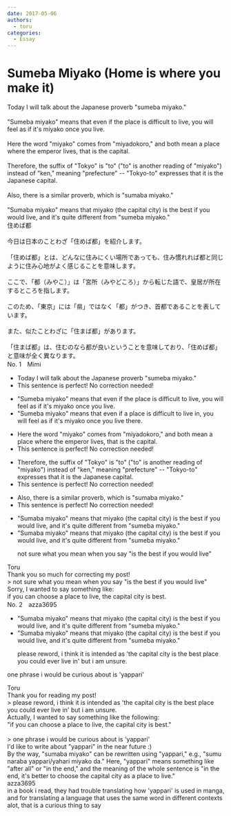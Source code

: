 ```yaml
---
date: 2017-05-06
authors:
  - toru
categories:
  - Essay
---
```


<h1 id="subject_show">Sumeba Miyako (Home is where you make it)</h1>
<div class="date" hidden>May 6, 2017 10:42</div>
<div id="post"><div id="body_show_ori">
Today I will talk about the Japanese proverb "sumeba miyako."<br/><br/>"Sumeba miyako" means that even if the place is difficult to live, you will feel as if it's miyako once you live.<br/><br/>Here the word "miyako" comes from "miyadokoro," and both mean a place where the emperor lives, that is the capital.<br/><br/>Therefore, the suffix of "Tokyo" is "to" ("to" is another reading of "miyako") instead of "ken," meaning "prefecture" -- "Tokyo-to" expresses that it is the Japanese capital.<br/><br/>Also, there is a similar proverb, which is "sumaba miyako."<br/><br/>"Sumaba miyako" means that miyako (the capital city) is the best if you would live, and it's quite different from "sumeba miyako."
</div></div>

<!-- more -->

<div id="post_ja"><div id="body_show_mo">
住めば都<br/><br/>今日は日本のことわざ「住めば都」を紹介します。<br/><br/>「住めば都」とは、どんなに住みにくい場所であっても、住み慣れれば都と同じように住み心地がよく感じることを意味します。<br/><br/>ここで、「都（みやこ）」は「宮所（みやどころ）」から転じた語で、皇居が所在するところを指します。<br/><br/>このため、「東京」には「県」ではなく「都」がつき、首都であることを表しています。<br/><br/>また、似たことわざに「住まば都」があります。<br/><br/>「住まば都」は、住むのなら都が良いということを意味しており、「住めば都」と意味が全く異なります。
</div></div>
<div id="block"><div class="first_name"> No. 1　<span class="just_name">Mimi</span></div><div id="block2">
<ul class="correction_field">
<li class="incorrect">Today I will talk about the Japanese proverb "sumeba miyako."</li>
<li class="corrected perfect">This sentence is perfect! No correction needed!</li>
</ul>
<ul class="correction_field">
<li class="incorrect">"Sumeba miyako" means that even if the place is difficult to live, you will feel as if it's miyako once you live.</li>
<li class="corrected correct">
"Sumeba miyako" means that even if <span class="f_red">а </span>place is difficult to live <span class="f_red">in</span>, you will feel as if it's miyako once you live <span class="f_red">there.</span>
</li>
</ul>
<ul class="correction_field">
<li class="incorrect">Here the word "miyako" comes from "miyadokoro," and both mean a place where the emperor lives, that is the capital.</li>
<li class="corrected perfect">This sentence is perfect! No correction needed!</li>
</ul>
<ul class="correction_field">
<li class="incorrect">Therefore, the suffix of "Tokyo" is "to" ("to" is another reading of "miyako") instead of "ken," meaning "prefecture" -- "Tokyo-to" expresses that it is the Japanese capital.</li>
<li class="corrected perfect">This sentence is perfect! No correction needed!</li>
</ul>
<ul class="correction_field">
<li class="incorrect">Also, there is a similar proverb, which is "sumaba miyako."</li>
<li class="corrected perfect">This sentence is perfect! No correction needed!</li>
</ul>
<ul class="correction_field">
<li class="incorrect">"Sumaba miyako" means that miyako (the capital city) is the best if you would live, and it's quite different from "sumeba miyako."</li>
<li class="corrected correct">
"Sumaba miyako" means that miyako (the capital city) is the best if you would live, and it's quite different from "sumeba miyako."
<p class="correction_comment">not sure what you mean when you say "is the best if you would live"</p>
</li>
</ul>
</div><div class="name"><span class="just_name">Toru</span><br>
Thank you so much for correcting my post!<br/>&gt; not sure what you mean when you say "is the best if you would live"<br/>Sorry, I wanted to say something like:<br/>if you can choose a place to live, the capital city is best.
</div>
</div>
<div id="block"><div class="first_name"> No. 2　<span class="just_name">azza3695</span></div><div id="block2">
<ul class="correction_field">
<li class="incorrect">"Sumaba miyako" means that miyako (the capital city) is the best if you would live, and it's quite different from "sumeba miyako."</li>
<li class="corrected correct">
"Sumaba miyako" means that miyako (the capital city) is the best<span class="f_red"> if you would live, </span>and it's quite different from "sumeba miyako."
<p class="correction_comment">please reword, i think it is intended as 'the capital city is the best place you could ever live in' but i am unsure.</p>
</li>
</ul>
<p class="comment_small">
 one phrase i would be curious about is 'yappari'
</p>

</div><div class="name"><span class="just_name">Toru</span><br>
Thank you for reading my post!<br/>&gt; please reword, i think it is intended as 'the capital city is the best place you could ever live in' but i am unsure.<br/>Actually, I wanted to say something like the following:<br/>"if you can choose a place to live, the capital city is best."<br/><br/>&gt; one phrase i would be curious about is 'yappari'<br/>I'd like to write about "yappari" in the near future :)<br/>By the way, "sumaba miyako" can be rewritten using "yappari," e.g., "sumu naraba yappari/yahari miyako da." Here, "yappari" means something like "after all" or "in the end," and the meaning of the whole sentence is "in the end, it's better to choose the capital city as a place to live."
</div>
<div class="name"><span class="just_name">azza3695</span><br>
in a book i read, they had trouble translating how 'yappari' is used in manga, and for translating a language that uses the same word in different contexts alot, that is a curious thing to say
</div>
</div>
